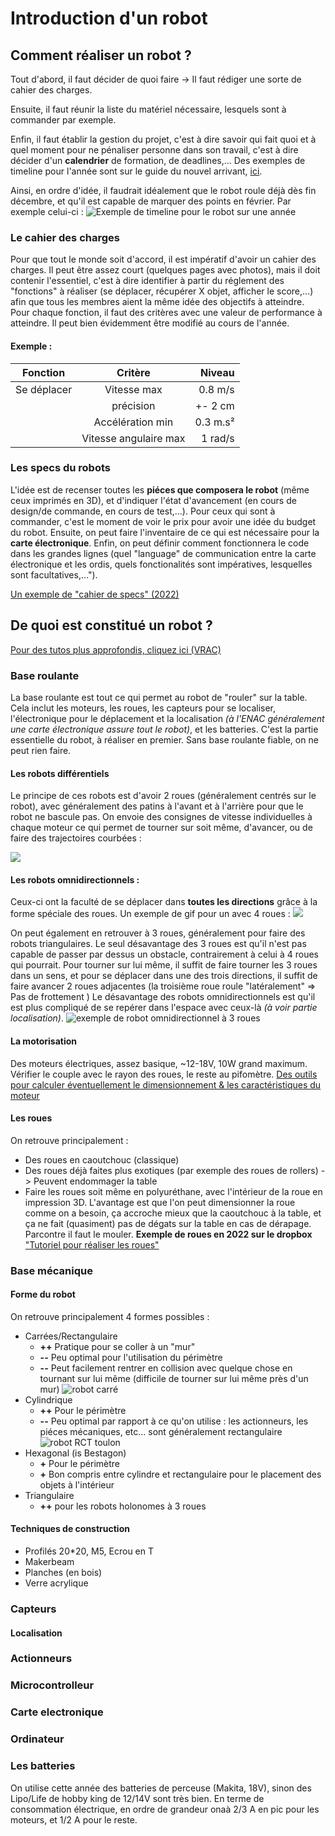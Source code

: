# Introduction d'un robot

## Comment réaliser un robot ?

Tout d'abord, il faut décider de quoi faire -> Il faut rédiger une sorte de cahier des charges.

Ensuite, il faut réunir la liste du matériel nécessaire, lesquels sont à commander par exemple.

Enfin, il faut établir la gestion du projet, c'est à dire savoir qui fait quoi et à quel moment pour ne pénaliser personne dans son travail, c'est à dire décider d'un **calendrier** de formation, de deadlines,...
Des exemples de timeline pour l'année sont sur le guide du nouvel arrivant, [ici](https://drive.google.com/drive/u/1/folders/0B3TOHzAm3I1Sfk96R0xRZGctR3BGa242aGExelpXU2VCcnJmbjg1OVlMRVNyV0xJeTM5SVU?resourcekey=0-rhd8NIuvxKy_Zvdg25Wu4w).

Ainsi, en ordre d'idée, il faudrait idéalement que le robot roule déjà dès fin décembre, et qu'il est capable de marquer des points en février.
Par exemple celui-ci : ![](../images/timeline_projet.png "Exemple de timeline pour le robot sur une année")

### Le cahier des charges

Pour que tout le monde soit d'accord, il est impératif d'avoir un cahier des charges. Il peut être assez court (quelques pages avec photos), mais il doit contenir l'essentiel, c'est à dire identifier à partir du réglement des "fonctions" à réaliser (se déplacer, récupérer X objet, afficher le score,...) afin que tous les membres aient la même idée des objectifs à atteindre. 
Pour chaque fonction, il faut des critères avec une valeur de performance à atteindre. Il peut bien évidemment être modifié au cours de l'année.

#### Exemple : 
| Fonction   |      Critère      |  Niveau |
|----------|:-------------:|------:|
|Se déplacer | Vitesse max | 0.8 m/s |
|| précision |  +- 2 cm |
|| Accélération min |  0.3 m.s² |
|| Vitesse angulaire max | 1 rad/s|

### Les specs du robots
L'idée est de recenser toutes les **piéces que composera le robot** (même ceux imprimés en 3D), et d'indiquer l'état d'avancement (en cours de design/de commande, en cours de test,...). Pour ceux qui sont à commander, c'est le moment de voir le prix pour avoir une idée du budget du robot.
Ensuite, on peut faire l'inventaire de ce qui est nécessaire pour la **carte électronique**.
Enfin, on peut définir comment fonctionnera le code dans les grandes lignes (quel "language" de communication entre la carte électronique et les ordis, quels fonctionalités sont impératives, lesquelles sont facultatives,...").

[Un exemple de "cahier de specs" (2022)](https://docs.google.com/document/d/1sOBxRK2LiSuNzQPDihp1MDDo0q5jfXRSP5_wCl4TWog/edit?usp=sharing) 
## De quoi est constitué un robot ?

[Pour des tutos plus approfondis, cliquez ici (VRAC)](https://github.com/VRAC-team/la-maxi-liste-ressources-eurobot#223-moteurs)

### Base roulante

La base roulante est tout ce qui permet au robot de "rouler" sur la table. Cela inclut les moteurs, les roues, les capteurs pour se localiser, l'électronique pour le déplacement et la localisation *(à l'ENAC généralement une carte électronique assure tout le robot)*, et les batteries. 
C'est la partie essentielle du robot, à réaliser en premier. Sans base roulante fiable, on ne peut rien faire.

#### Les robots différentiels 

Le principe de ces robots est d'avoir 2 roues (généralement centrés sur le robot), avec généralement des patins à l'avant et à l'arrière pour que le robot ne bascule pas. On envoie des consignes de vitesse individuelles à chaque moteur ce qui permet de tourner sur soit même, d'avancer, ou de faire des trajectoires courbées : 

![](../images/differential_robot_principle.png)

#### Les robots omnidirectionnels :
Ceux-ci ont la faculté de se déplacer dans **toutes les directions** grâce à la forme spéciale des roues. 
Un exemple de gif pour un avec 4 roues : 
![](../images/holonome_gif.gif)

On peut également en retrouver à 3 roues, généralement pour faire des robots triangulaires. Le seul désavantage des 3 roues est qu'il n'est pas capable de passer par dessus un obstacle, contrairement à celui à 4 roues qui pourrait.
Pour tourner sur lui même, il suffit de faire tourner les 3 roues dans un sens, et pour se déplacer dans une des trois directions, il suffit de faire avancer 2 roues adjacentes (la troisième roue roule "latéralement" => Pas de frottement )
Le désavantage des robots omnidirectionnels est qu'il est plus compliqué de se repérer dans l'espace avec ceux-là *(à voir partie localisation)*.
![](../images/omni_robot_three_wheel.png "exemple de robot omnidirectionnel à 3 roues")

#### La motorisation

Des moteurs électriques, assez basique, ~12-18V, 10W grand maximum. Vérifier le couple avec le rayon des roues, le reste au pifomètre.
[Des outils pour calculer éventuellement le dimensionnement & les caractéristiques du moteur](https://github.com/VRAC-team/la-maxi-liste-ressources-eurobot#223-moteurs)

#### Les roues

On retrouve principalement :
+ Des roues en caoutchouc  (classique)
+ Des roues déjà faites plus exotiques (par exemple des roues de rollers) -> Peuvent endommager la table
+ Faire les roues soit même en polyuréthane, avec l'intérieur de la roue en impression 3D. L'avantage est que l'on peut dimensionner la roue comme on a besoin, ça accroche mieux que la caoutchouc à la table, et ça ne fait (quasiment) pas de dégats sur la table en cas de dérapage. Parcontre il faut le mouler. **Exemple de roues en 2022 sur le dropbox** 
["Tutoriel pour réaliser les roues"](https://www.youtube.com/watch?v=U-_xxI6qvlg)
### Base mécanique

#### Forme du robot 

On retrouve principalement 4 formes possibles :
- Carrées/Rectangulaire
    + **++** Pratique pour se coller à un "mur" 
    + **--** Peu optimal pour l'utilisation du périmètre
    + **--** Peut facilement rentrer en collision avec quelque chose en tournant sur lui même (difficile de tourner sur lui même près d'un mur)
    ![](../images/square_robot.png "robot carré")
- Cylindrique
    + **++** Pour le périmètre
    + **--** Peu optimal par rapport à ce qu'on utilise : les actionneurs, les piéces mécaniques, etc... sont généralement rectangulaire
    ![](../images/rct_toulon.png "robot RCT toulon")
-   Hexagonal (is Bestagon)
    + **+** Pour le périmètre
    + **+** Bon compris entre cylindre et rectangulaire pour le placement des objets à l'intérieur
-   Triangulaire
    + **++** pour les robots holonomes à 3 roues

#### Techniques de construction

+ Profilés 20*20, M5, Ecrou en T
+ Makerbeam
+ Planches (en bois)
+ Verre acrylique


### Capteurs

#### Localisation


### Actionneurs


### Microcontrolleur


### Carte electronique

### Ordinateur

### Les batteries

On utilise cette année des batteries de perceuse (Makita, 18V), sinon des Lipo/Life de hobby king de 12/14V sont très bien.
En terme de consommation électrique, en ordre de grandeur onaà 2/3 A en pic pour les moteurs, et 1/2 A pour le reste.



